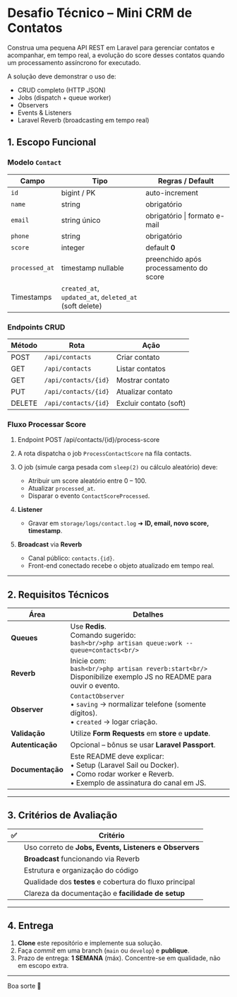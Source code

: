 # Desafio Técnico – Mini CRM de Contatos

Construa uma pequena API REST em Laravel para gerenciar contatos e acompanhar, em tempo real, a evolução do score desses contatos quando um processamento assíncrono for executado.

A solução deve demonstrar o uso de:

- CRUD completo (HTTP JSON)  
- Jobs (dispatch + queue worker)  
- Observers
- Events & Listeners
- Laravel Reverb (broadcasting em tempo real)  


## 1. Escopo Funcional

### Modelo `Contact`

| Campo        | Tipo                 | Regras / Default                           |
|--------------|----------------------|--------------------------------------------|
| `id`         | bigint / PK          | auto-increment                             |
| `name`       | string               | obrigatório                                |
| `email`      | string único         | obrigatório \| formato e-mail              |
| `phone`      | string               | obrigatório                                |
| `score`      | integer              | default **0**                              |
| `processed_at` | timestamp nullable | preenchido após processamento do score     |
| Timestamps   | `created_at`, `updated_at`, `deleted_at` (soft delete)            |

### Endpoints CRUD

| Método | Rota                      | Ação                     |
|--------|---------------------------|--------------------------|
| POST   | `/api/contacts`           | Criar contato            |
| GET    | `/api/contacts`           | Listar contatos          |
| GET    | `/api/contacts/{id}`      | Mostrar contato          |
| PUT    | `/api/contacts/{id}`      | Atualizar contato        |
| DELETE | `/api/contacts/{id}`      | Excluir contato (soft)   |

### Fluxo Processar Score

1. Endpoint
   POST /api/contacts/{id}/process-score

2. A rota dispatcha o job `ProcessContactScore` na fila contacts.

3. O job (simule carga pesada com `sleep(2)` ou cálculo aleatório) deve:

   * Atribuir um score aleatório entre 0 – 100.
   * Atualizar `processed_at`.
   * Disparar o evento `ContactScoreProcessed`.

4. **Listener**

   * Gravar em `storage/logs/contact.log` ➜ **ID, email, novo score, timestamp**.

5. **Broadcast** via **Reverb**

   * Canal público: `contacts.{id}`.
   * Front-end conectado recebe o objeto atualizado em tempo real.

---

## 2. Requisitos Técnicos

| Área             | Detalhes                                                                                                                                       |
| ---------------- | ---------------------------------------------------------------------------------------------------------------------------------------------- |
| **Queues**       | Use **Redis**. <br/>Comando sugerido: <br/>`bash<br/>php artisan queue:work --queue=contacts<br/>`   |
| **Reverb**       | Inicie com:<br/>`bash<br/>php artisan reverb:start<br/>`<br/>Disponibilize exemplo JS no README para ouvir o evento.                           |
| **Observer**     | `ContactObserver`<br/>• `saving` → normalizar telefone (somente dígitos).<br/>• `created` → logar criação.                                     |
| **Validação**    | Utilize **Form Requests** em **store** e **update**.                                                                                           |
| **Autenticação** | Opcional – bônus se usar **Laravel Passport**.                                                                                                 |
| **Documentação** | Este README deve explicar:<br/>• Setup (Laravel Sail ou Docker).<br/>• Como rodar worker e Reverb.<br/>• Exemplo de assinatura do canal em JS. |

---

## 3. Critérios de Avaliação

| ✅ | Critério                                                                                                 |
|----|----------------------------------------------------------------------------------------------------------|
|    | Uso correto de **Jobs, Events, Listeners e Observers**                                                   |
|    | **Broadcast** funcionando via Reverb                                                                     |
|    | Estrutura e organização do código                                          |
|    | Qualidade dos **testes** e cobertura do fluxo principal                                                  |
|    | Clareza da documentação e **facilidade de setup**                                                        |
     

---

## 4. Entrega

1. **Clone** este repositório e implemente sua solução.
2. Faça *commit* em uma branch (`main` ou `develop`) e **publique**.
3. Prazo de entrega: **1 SEMANA** (máx).
   Concentre-se em qualidade, não em escopo extra.

---

Boa sorte 🚀
